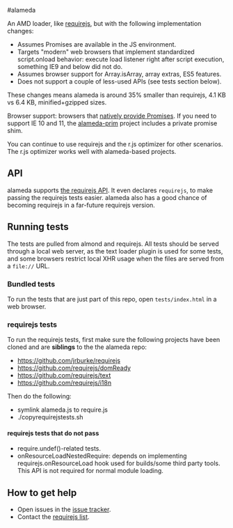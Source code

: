 #alameda

An AMD loader, like [requirejs](http://requirejs.org), but with the following
implementation changes:

* Assumes Promises are available in the JS environment.
* Targets "modern" web browsers that implement standardized script.onload behavior: execute load listener right after script execution, something IE9 and below did not do.
* Assumes browser support for Array.isArray, array extras, ES5 features.
* Does not support a couple of less-used APIs (see tests section below).

These changes means alameda is around 35% smaller than requirejs, 4.1 KB vs 6.4 KB, minified+gzipped sizes.

Browser support: browsers that [natively provide Promises](http://caniuse.com/#feat=promises). If you need to support IE 10 and 11, the [alameda-prim](https://github.com/requirejs/alameda-prim) project includes a private promise shim.

You can continue to use requirejs and the r.js optimizer for other scenarios.
The r.js optimizer works well with alameda-based projects.

## API

alameda supports [the requirejs API](http://requirejs.org/docs/api.html). It even
declares `requirejs`, to make passing the requirejs tests easier. alameda also
has a good chance of becoming requirejs in a far-future requirejs version.

## Running tests

The tests are pulled from almond and requirejs. All tests should be served
through a local web server, as the text loader plugin is used for some tests,
and some browsers restrict local XHR usage when the files are served from
a `file://` URL.

### Bundled tests

To run the tests that are just part of this repo, open `tests/index.html` in
a web browser.

### requirejs tests

To run the requirejs tests, first make sure the following projects have been cloned and are **siblings** to the the alameda repo:

* https://github.com/jrburke/requirejs
* https://github.com/requirejs/domReady
* https://github.com/requirejs/text
* https://github.com/requirejs/i18n

Then do the following:

* symlink alameda.js to require.js
* ./copyrequirejstests.sh

#### requirejs tests that do not pass

* require.undef()-related tests.
* onResourceLoadNestedRequire: depends on implementing requirejs.onResourceLoad
hook used for builds/some third party tools. This API is not required for normal
module loading.

## How to get help

* Open issues in the [issue tracker](https://github.com/requirejs/alameda/issues).
* Contact the [requirejs list](https://groups.google.com/group/requirejs).
